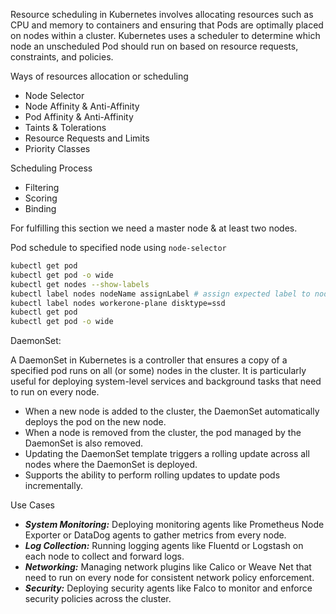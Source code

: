 
Resource scheduling in Kubernetes involves allocating resources such as CPU and memory to containers and ensuring that Pods are optimally placed on nodes within a cluster. Kubernetes uses a scheduler to determine which node an unscheduled Pod should run on based on resource requests, constraints, and policies.

Ways of resources allocation or scheduling
- Node Selector
- Node Affinity & Anti-Affinity
- Pod Affinity & Anti-Affinity
- Taints & Tolerations
- Resource Requests and Limits
- Priority Classes
  
Scheduling Process
- Filtering
- Scoring
- Binding

For fulfilling this section we need a master node & at least two nodes.

Pod schedule to specified node using `node-selector`
```bash
kubectl get pod
kubectl get pod -o wide
kubectl get nodes --show-labels
kubectl label nodes nodeName assignLabel # assign expected label to node
kubectl label nodes workerone-plane disktype=ssd
kubectl get pod
kubectl get pod -o wide
```

DaemonSet: 

A DaemonSet in Kubernetes is a controller that ensures a copy of a specified pod runs on all (or some) nodes in the cluster. It is particularly useful for deploying system-level services and background tasks that need to run on every node.
- When a new node is added to the cluster, the DaemonSet automatically deploys the pod on the new node.
- When a node is removed from the cluster, the pod managed by the DaemonSet is also removed.
- Updating the DaemonSet template triggers a rolling update across all nodes where the DaemonSet is deployed.
- Supports the ability to perform rolling updates to update pods incrementally.

Use Cases
- ***System Monitoring:*** Deploying monitoring agents like Prometheus Node Exporter or DataDog agents to gather metrics from every node.
- ***Log Collection:*** Running logging agents like Fluentd or Logstash on each node to collect and forward logs.
- ***Networking:*** Managing network plugins like Calico or Weave Net that need to run on every node for consistent network policy enforcement.
- ***Security:*** Deploying security agents like Falco to monitor and enforce security policies across the cluster.